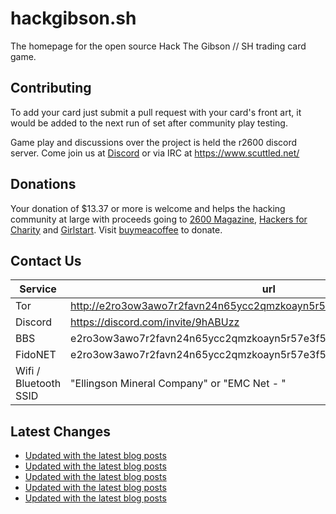 # hackgibson.sh
The homepage for the open source Hack The Gibson // SH trading card game.


## Contributing

To add your card just submit a pull request with your card's front art, it would be added to the next run of set after community play testing.

Game play and discussions over the project is held the r2600 discord server. Come join us at [Discord](https://discord.com/invite/9hABUzz) or via IRC at https://www.scuttled.net/


## Donations

Your donation of $13.37 or more is welcome and helps the hacking community at large with proceeds going to [2600 Magazine](https://2600.com/), [Hackers for Charity](https://hackersforcharity.org) and [Girlstart](https://girlstart.org).  Visit [buymeacoffee](https://www.buymeacoffee.com/hackgibson.sh) to donate.


## Contact Us

Service | url
-|-
Tor | http://e2ro3ow3awo7r2favn24n65ycc2qmzkoayn5r57e3f56nvjwdcgg32ad.onion
Discord | https://discord.com/invite/9hABUzz
BBS | e2ro3ow3awo7r2favn24n65ycc2qmzkoayn5r57e3f56nvjwdcgg32ad.onion:23
FidoNET | e2ro3ow3awo7r2favn24n65ycc2qmzkoayn5r57e3f56nvjwdcgg32ad.onion:24554
Wifi / Bluetooth SSID | "Ellingson Mineral Company" or "EMC Net - <fidonet address>"

## Latest Changes
<!-- BLOG-POST-LIST:START -->
- [Updated with the latest blog posts](https://github.com/DFW2600/hackgibson.sh/commit/bc47a75818681178072da52c5a9d8fb9c2bdbe63)
- [Updated with the latest blog posts](https://github.com/DFW2600/hackgibson.sh/commit/d4745d9921e657b792351395d8fb07961ad404f0)
- [Updated with the latest blog posts](https://github.com/DFW2600/hackgibson.sh/commit/09282208f58b89b00fecf97302d570c7e1ab43b1)
- [Updated with the latest blog posts](https://github.com/DFW2600/hackgibson.sh/commit/3668627e860dcb8fab04e0f2d21edc855fbb6751)
- [Updated with the latest blog posts](https://github.com/DFW2600/hackgibson.sh/commit/45a3d8a247f4ccc4b89b2b15595b7105a9ffe77e)
<!-- BLOG-POST-LIST:END -->
